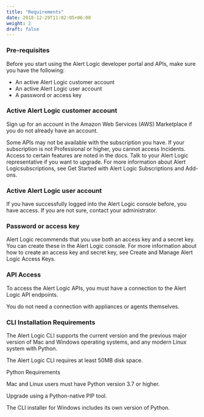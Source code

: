 ```yaml
---
title: "Requirements"
date: 2018-12-29T11:02:05+06:00
weight: 2
draft: false
---
```


### Pre-requisites

Before you start using the Alert Logic developer portal and APIs, make sure you have the following:

* An active Alert Logic customer account
* An active Alert Logic user account
* A password or access key

### Active Alert Logic customer account

Sign up for an account in the Amazon Web Services (AWS) Marketplace if you do not already have an account.

Some APIs may not be available with the subscription you have. If your subscription is not Professional or higher, you cannot access Incidents. Access to certain features are noted in the docs. Talk to your Alert Logic representative if you want to upgrade. For more information about Alert Logicsubscriptions, see Get Started with Alert Logic Subscriptions and Add-ons.

### Active Alert Logic user account

If you have successfully logged into the Alert Logic console before, you have access. If you are not sure, contact your administrator.

### Password or access key

Alert Logic recommends that you use both an access key and a secret key. You can create these in the Alert Logic console. For more information about how to create an access key and secret key, see Create and Manage Alert Logic Access Keys.

### API Access

To access the Alert Logic APIs, you must have a connection to the Alert Logic API endpoints.

You do not need a connection with appliances or agents themselves.

### CLI Installation Requirements

The Alert Logic CLI supports the current version and the previous major version of Mac and Windows operating systems, and any modern Linux system with Python.

The Alert Logic CLI requires at least 50MB disk space.

Python Requirements

Mac and Linux users must have Python version 3.7 or higher.

Upgrade using a Python-native PIP tool.

The CLI installer for Windows includes its own version of Python.